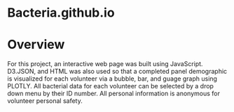 # Bacteria.github.io

# Overview

For this project, an interactive web page was built using JavaScript. D3.JSON, and HTML was also used so that a completed panel demographic is visualized for each volunteer via a bubble, bar, and guage graph using PLOTLY. All bacterial data for each volunteer can be selected by a drop down menu by their ID number. All personal information is anonymous for volunteer personal safety. 
